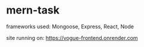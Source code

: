 # mern-task

frameworks used: Mongoose, Express, React, Node

site running on: https://vogue-frontend.onrender.com
